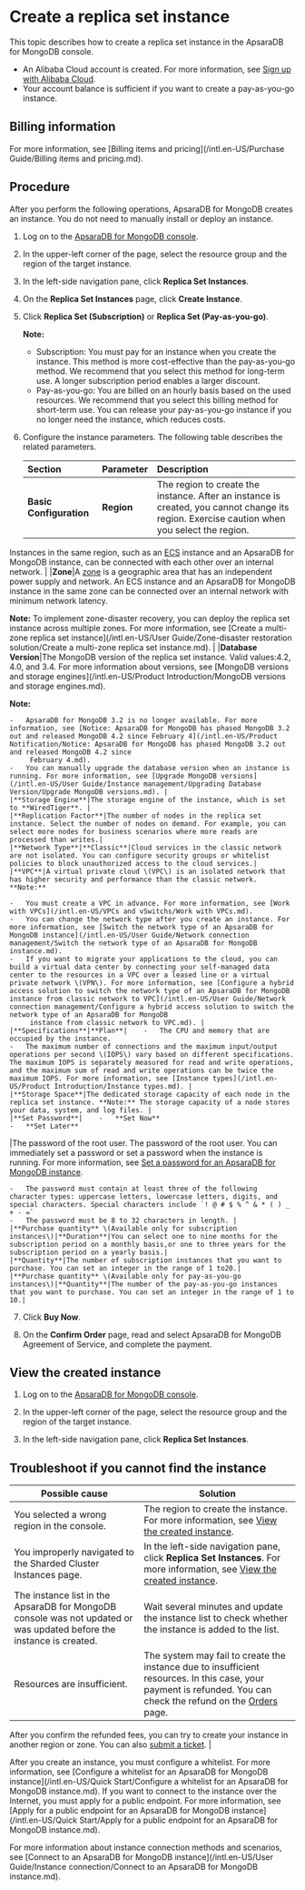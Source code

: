 # Create a replica set instance

This topic describes how to create a replica set instance in the ApsaraDB for MongoDB console.

-   An Alibaba Cloud account is created. For more information, see [Sign up with Alibaba Cloud](https://www.alibabacloud.com/help/zh/doc-detail/50482.htm).
-   Your account balance is sufficient if you want to create a pay-as-you-go instance.

## Billing information

For more information, see [Billing items and pricing](/intl.en-US/Purchase Guide/Billing items and pricing.md).

## Procedure

After you perform the following operations, ApsaraDB for MongoDB creates an instance. You do not need to manually install or deploy an instance.

1.  Log on to the [ApsaraDB for MongoDB console](https://mongodb.console.aliyun.com/).

2.  In the upper-left corner of the page, select the resource group and the region of the target instance.

3.  In the left-side navigation pane, click **Replica Set Instances**.

4.  On the **Replica Set Instances** page, click **Create Instance**.

5.  Click **Replica Set \(Subscription\)** or **Replica Set \(Pay-as-you-go\)**.

    **Note:**

    -   Subscription: You must pay for an instance when you create the instance. This method is more cost-effective than the pay-as-you-go method. We recommend that you select this method for long-term use. A longer subscription period enables a larger discount.
    -   Pay-as-you-go: You are billed on an hourly basis based on the used resources. We recommend that you select this billing method for short-term use. You can release your pay-as-you-go instance if you no longer need the instance, which reduces costs.
6.  Configure the instance parameters. The following table describes the related parameters.

    |Section|Parameter|Description|
    |:------|:--------|:----------|
    |**Basic Configuration**|**Region**|The region to create the instance. After an instance is created, you cannot change its region. Exercise caution when you select the region.

Instances in the same region, such as an [ECS](~~25367~~) instance and an ApsaraDB for MongoDB instance, can be connected with each other over an internal network. |
    |**Zone**|A [zone](~~40654~~) is a geographic area that has an independent power supply and network. An ECS instance and an ApsaraDB for MongoDB instance in the same zone can be connected over an internal network with minimum network latency.

**Note:** To implement zone-disaster recovery, you can deploy the replica set instance across multiple zones. For more information, see [Create a multi-zone replica set instance](/intl.en-US/User Guide/Zone-disaster restoration solution/Create a multi-zone replica set instance.md). |
    |**Database Version**|The MongoDB version of the replica set instance. Valid values:4.2, 4.0, and 3.4. For more information about versions, see [MongoDB versions and storage engines](/intl.en-US/Product Introduction/MongoDB versions and storage engines.md).

**Note:**

    -   ApsaraDB for MongoDB 3.2 is no longer available. For more information, see [Notice: ApsaraDB for MongoDB has phased MongoDB 3.2 out and released MongoDB 4.2 since February 4](/intl.en-US/Product Notification/Notice: ApsaraDB for MongoDB has phased MongoDB 3.2 out and released MongoDB 4.2 since
         February 4.md).
    -   You can manually upgrade the database version when an instance is running. For more information, see [Upgrade MongoDB versions](/intl.en-US/User Guide/Instance management/Upgrading Database Version/Upgrade MongoDB versions.md). |
    |**Storage Engine**|The storage engine of the instance, which is set to **WiredTiger**. |
    |**Replication Factor**|The number of nodes in the replica set instance. Select the number of nodes on demand. For example, you can select more nodes for business scenarios where more reads are processed than writes.|
    |**Network Type**|**Classic**|Cloud services in the classic network are not isolated. You can configure security groups or whitelist policies to block unauthorized access to the cloud services.|
    |**VPC**|A virtual private cloud \(VPC\) is an isolated network that has higher security and performance than the classic network. **Note:**

    -   You must create a VPC in advance. For more information, see [Work with VPCs](/intl.en-US/VPCs and vSwitchs/Work with VPCs.md).
    -   You can change the network type after you create an instance. For more information, see [Switch the network type of an ApsaraDB for MongoDB instance](/intl.en-US/User Guide/Network connection management/Switch the network type of an ApsaraDB for MongoDB instance.md).
    -   If you want to migrate your applications to the cloud, you can build a virtual data center by connecting your self-managed data center to the resources in a VPC over a leased line or a virtual private network \(VPN\). For more information, see [Configure a hybrid access solution to switch the network type of an ApsaraDB for MongoDB instance from classic network to VPC](/intl.en-US/User Guide/Network connection management/Configure a hybrid access solution to switch the network type of an ApsaraDB for MongoDB
         instance from classic network to VPC.md). |
    |**Specifications**|**Plan**|    -   The CPU and memory that are occupied by the instance.
    -   The maximum number of connections and the maximum input/output operations per second \(IOPS\) vary based on different specifications. The maximum IOPS is separately measured for read and write operations, and the maximum sum of read and write operations can be twice the maximum IOPS. For more information, see [Instance types](/intl.en-US/Product Introduction/Instance types.md). |
    |**Storage Space**|The dedicated storage capacity of each node in the replica set instance. **Note:** The storage capacity of a node stores your data, system, and log files. |
    |**Set Password**|    -   **Set Now**
    -   **Set Later**
|The password of the root user. The password of the root user. You can immediately set a password or set a password when the instance is running. For more information, see [Set a password for an ApsaraDB for MongoDB instance]().

    -   The password must contain at least three of the following character types: uppercase letters, lowercase letters, digits, and special characters. Special characters include `! @ # $ % ^ & * ( ) _ + - =`
    -   The password must be 8 to 32 characters in length. |
    |**Purchase quantity** \(Available only for subscription instances\)|**Duration**|You can select one to nine months for the subscription period on a monthly basis,or one to three years for the subscription period on a yearly basis.|
    |**Quantity**|The number of subscription instances that you want to purchase. You can set an integer in the range of 1 to20.|
    |**Purchase quantity** \(Available only for pay-as-you-go instances\)|**Quantity**|The number of the pay-as-you-go instances that you want to purchase. You can set an integer in the range of 1 to 10.|

7.  Click **Buy Now**.

8.  On the **Confirm Order** page, read and select ApsaraDB for MongoDB Agreement of Service, and complete the payment.


## View the created instance

1.  Log on to the [ApsaraDB for MongoDB console](https://mongodb.console.aliyun.com/).

2.  In the upper-left corner of the page, select the resource group and the region of the target instance.

3.  In the left-side navigation pane, click **Replica Set Instances**.


## Troubleshoot if you cannot find the instance

|Possible cause|Solution|
|--------------|--------|
|You selected a wrong region in the console.|The region to create the instance. For more information, see [View the created instance](#section_egw_cbh_blu).|
|You improperly navigated to the Sharded Cluster Instances page.|In the left-side navigation pane, click **Replica Set Instances**. For more information, see [View the created instance](#section_egw_cbh_blu).|
|The instance list in the ApsaraDB for MongoDB console was not updated or was updated before the instance is created.|Wait several minutes and update the instance list to check whether the instance is added to the list.|
|Resources are insufficient.|The system may fail to create the instance due to insufficient resources. In this case, your payment is refunded. You can check the refund on the [Orders](https://expense.console.aliyun.com/#/order/list/) page.

After you confirm the refunded fees, you can try to create your instance in another region or zone. You can also [submit a ticket](https://workorder-intl.console.aliyun.com/console.htm#/ticket/createIndex). |

After you create an instance, you must configure a whitelist. For more information, see [Configure a whitelist for an ApsaraDB for MongoDB instance](/intl.en-US/Quick Start/Configure a whitelist for an ApsaraDB for MongoDB instance.md). If you want to connect to the instance over the Internet, you must apply for a public endpoint. For more information, see [Apply for a public endpoint for an ApsaraDB for MongoDB instance](/intl.en-US/Quick Start/Apply for a public endpoint for an ApsaraDB for MongoDB instance.md).

For more information about instance connection methods and scenarios, see [Connect to an ApsaraDB for MongoDB instance](/intl.en-US/User Guide/Instance connection/Connect to an ApsaraDB for MongoDB instance.md).

